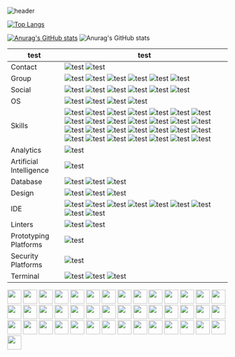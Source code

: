 




![header](https://capsule-render.vercel.app/api?type=waving&color=gradient&height=200&section=header&text=hello😀&fontSize=80&fontColor=ffffff)

[![Top Langs](https://github-readme-stats.vercel.app/api/top-langs/?username=sumintmin)](https://github.com/anuraghazra/github-readme-stats)

[![Anurag's GitHub stats](https://github-readme-stats.vercel.app/api?username=sumintmin)](https://github.com/anuraghazra/github-readme-stats)
![Anurag's GitHub stats](https://github-readme-stats.vercel.app/api?username=sumintmin&hide=contribs,prs&show_icons=true&theme=blue)



|test|test|
|--|---|
|Contact|<img src="https://img.shields.io/badge/Gmail-D14836?style=for-the-badge&logo=gmail&logoColor=white" alt="test"/> <img src="https://img.shields.io/badge/Line-00C300?style=for-the-badge&logo=line&logoColor=white" alt="test" />	|
|Group|<img src="https://img.shields.io/badge/Slack-4A154B?style=for-the-badge&logo=slack&logoColor=white" alt="test" /> <img src="https://img.shields.io/badge/Discord-7289DA?style=for-the-badge&logo=discord&logoColor=white" alt="test" /> <img src="https://img.shields.io/badge/Microsoft_Teams-6264A7?style=for-the-badge&logo=microsoft-teams&logoColor=white" alt="test" /> <img src="https://img.shields.io/badge/Zoom-2D8CFF?style=for-the-badge&logo=zoom&logoColor=white" alt="test" /> <img src="https://img.shields.io/badge/Stack%20Overflow-F58025?style=for-the-badge&logo=Stack%20Overflow&logoColor=white" alt="test" /> <img src="https://img.shields.io/badge/Google-4285F4?logo=google&logoColor=fff&style=for-the-badge" alt="test" /> |
|Social|<img src="https://img.shields.io/badge/GitHub-100000?style=for-the-badge&logo=github&logoColor=white" alt="test" /> <img src="	https://img.shields.io/badge/Instagram-E4405F?style=for-the-badge&logo=instagram&logoColor=white" alt="test" /> <img src="https://img.shields.io/badge/Kaggle-20BEFF?style=for-the-badge&logo=Kaggle&logoColor=white" alt="test" /> <img src="https://img.shields.io/badge/LinkedIn-0077B5?style=for-the-badge&logo=linkedin&logoColor=white" alt="test" /> <img src="https://img.shields.io/badge/Sourcetree-0052CC?style=for-the-badge&logo=Sourcetree&logoColor=white" alt="test" /> <img src="https://img.shields.io/badge/Stack_Overflow-FE7A16?style=for-the-badge&logo=stack-overflow&logoColor=white" alt="test" />|
|OS|<img src="https://img.shields.io/badge/Linux-FCC624?style=for-the-badge&logo=linux&logoColor=black" alt="test" /> <img src="	https://img.shields.io/badge/Linux_Mint-87CF3E?style=for-the-badge&logo=linux-mint&logoColor=white" alt="test" /> <img src="https://img.shields.io/badge/Windows-0078D6?style=for-the-badge&logo=windows&logoColor=white" alt="test" /> <img src="https://img.shields.io/badge/WSL-0a97f5?style=for-the-badge&logo=linux&logoColor=white" alt="test" />|
|Skills|<img src="	https://img.shields.io/badge/C%23-239120?style=for-the-badge&logo=c-sharp&logoColor=white" alt="test" /> <img src="	https://img.shields.io/badge/Python-3776AB?style=for-the-badge&logo=python&logoColor=white" alt="test" /> <img src="	https://img.shields.io/badge/HTML-239120?style=for-the-badge&logo=html5&logoColor=white" alt="test" /> <img src="https://img.shields.io/badge/CSS-239120?&style=for-the-badge&logo=css3&logoColor=white" alt="test" /> <img src="	https://img.shields.io/badge/JavaScript-F7DF1E?style=for-the-badge&logo=JavaScript&logoColor=white" alt="test" /> <img src="	https://img.shields.io/badge/Node.js-43853D?style=for-the-badge&logo=node.js&logoColor=white" alt="test" /> <img src="https://img.shields.io/badge/TypeScript-007ACC?style=for-the-badge&logo=typescript&logoColor=white" alt="test" /> <img src="https://img.shields.io/badge/HTML5-E34F26?style=for-the-badge&logo=html5&logoColor=white" alt="test" /> <img src="https://img.shields.io/badge/CSS3-1572B6?style=for-the-badge&logo=css3&logoColor=white" alt="test" /> <img src="https://img.shields.io/badge/Python-14354C?style=for-the-badge&logo=python&logoColor=white" alt="test" /> <img src="https://img.shields.io/badge/C%2B%2B-00599C?style=for-the-badge&logo=c%2B%2B&logoColor=white" alt="test" /> <img src="https://img.shields.io/badge/Java-ED8B00?style=for-the-badge&logo=openjdk&logoColor=white" alt="test" /> <img src="https://img.shields.io/badge/R-276DC3?style=for-the-badge&logo=r&logoColor=white" alt="test" /> <img src="https://img.shields.io/badge/Ruby-CC342D?style=for-the-badge&logo=ruby&logoColor=white" alt="test" /> <img src="https://img.shields.io/badge/Markdown-000000?style=for-the-badge&logo=markdown&logoColor=white" alt="test" /> <img src="https://img.shields.io/badge/React-20232A?style=for-the-badge&logo=react&logoColor=61DAFB" alt="test" /> <img src="https://img.shields.io/badge/Tailwind_CSS-38B2AC?style=for-the-badge&logo=tailwind-css&logoColor=white" alt="test" /> <img src="https://img.shields.io/badge/Bootstrap-563D7C?style=for-the-badge&logo=bootstrap&logoColor=white" alt="test" /> <img src="https://img.shields.io/badge/Redux-593D88?style=for-the-badge&logo=redux&logoColor=white" alt="test" /> <img src="https://img.shields.io/badge/React_Router-CA4245?style=for-the-badge&logo=react-router&logoColor=white" alt="test" /> <img src="https://img.shields.io/badge/jQuery-0769AD?style=for-the-badge&logo=jquery&logoColor=white" alt="test" /> <img src="https://img.shields.io/badge/Spring-6DB33F?style=for-the-badge&logo=spring&logoColor=white" alt="test" /> <img src="https://img.shields.io/badge/Flask-000000?style=for-the-badge&logo=flask&logoColor=white" alt="test" /> <img src="https://img.shields.io/badge/PostgreSQL-316192?style=for-the-badge&logo=postgresql&logoColor=white" alt="test" /> <img src="https://img.shields.io/badge/MySQL-00000F?style=for-the-badge&logo=mysql&logoColor=white" alt="test" /> <img src="https://img.shields.io/badge/Amazon_AWS-232F3E?style=for-the-badge&logo=amazon-aws&logoColor=white" alt="test" /> <img src="https://img.shields.io/badge/Microsoft_Excel-217346?style=for-the-badge&logo=microsoft-excel&logoColor=white" alt="test" /> <img src="https://img.shields.io/badge/Powershell-2CA5E0?style=for-the-badge&logo=powershell&logoColor=white" alt="test" /> |
|Analytics|<img src="https://img.shields.io/badge/Tableau-E97627?style=for-the-badge&logo=Tableau&logoColor=white" alt="test" />|
|Artificial Intelligence|<img src="https://img.shields.io/badge/TensorFlow-FF6F00?style=for-the-badge&logo=tensorflow&logoColor=white" alt="test" />|
|Database|<img src="https://img.shields.io/badge/MariaDB-003545?style=for-the-badge&logo=mariadb&logoColor=white" alt="test" /> <img src="https://img.shields.io/badge/Oracle-F80000?style=for-the-badge&logo=Oracle&logoColor=white" alt="test" /> <img src="https://img.shields.io/badge/PostgreSQL-316192?style=for-the-badge&logo=postgresql&logoColor=white" alt="test" /> |
|Design|<img src="https://img.shields.io/badge/Krita-203759?style=for-the-badge&logo=krita&logoColor=EEF37B" alt="test" /> <img src="https://img.shields.io/badge/Canva-%2300C4CC.svg?&style=for-the-badge&logo=Canva&logoColor=white" alt="test" /> <img src="https://img.shields.io/badge/Figma-F24E1E?style=for-the-badge&logo=figma&logoColor=white" alt="test" />|
|IDE|<img src="https://img.shields.io/badge/Colab-F9AB00?style=for-the-badge&logo=googlecolab&color=525252" alt="test" /> <img src="https://img.shields.io/badge/Eclipse-2C2255?style=for-the-badge&logo=eclipse&logoColor=white" alt="test" /> <img src="https://img.shields.io/badge/IntelliJ_IDEA-000000.svg?style=for-the-badge&logo=intellij-idea&logoColor=white" alt="test" /> <img src="https://img.shields.io/badge/Notepad++-90E59A.svg?style=for-the-badge&logo=notepad%2B%2B&logoColor=black" alt="test" /> <img src="https://img.shields.io/badge/PyCharm-000000.svg?&style=for-the-badge&logo=PyCharm&logoColor=white" alt="test" /> <img src="https://img.shields.io/badge/RStudio-75AADB?style=for-the-badge&logo=RStudio&logoColor=white" alt="test" /> <img src="https://img.shields.io/badge/sublime_text-%23575757.svg?&style=for-the-badge&logo=sublime-text&logoColor=important" alt="test" /> <img src="https://img.shields.io/badge/Visual_Studio-5C2D91?style=for-the-badge&logo=visual%20studio&logoColor=white" alt="test" /> <img src="https://img.shields.io/badge/Visual_Studio_Code-0078D4?style=for-the-badge&logo=visual%20studio%20code&logoColor=white" alt="test" />|
|Linters|<img src="https://img.shields.io/badge/prettier-1A2C34?style=for-the-badge&logo=prettier&logoColor=F7BA3E" alt="test" /> <img src="https://img.shields.io/badge/SonarLint-CB2029?style=for-the-badge&logo=sonarlint&logoColor=white" alt="test" />|
|Prototyping Platforms|<img src="https://img.shields.io/badge/Arduino-00979D?style=for-the-badge&logo=Arduino&logoColor=white" alt="test" />|
|Security Platforms|<img src="https://img.shields.io/badge/Spring_Security-6DB33F?style=for-the-badge&logo=Spring-Security&logoColor=white" alt="test" />|
|Terminal|<img src="https://img.shields.io/badge/windows%20terminal-4D4D4D?style=for-the-badge&logo=windows%20terminal&logoColor=white" alt="test" /> <img src="https://img.shields.io/badge/powershell-5391FE?style=for-the-badge&logo=powershell&logoColor=white" alt="test" /> <img src="https://img.shields.io/badge/GIT-E44C30?style=for-the-badge&logo=git&logoColor=white" alt="test" />|















<!--
**sumintmin/sumintmin** is a ✨ _special_ ✨ repository because its `README.md` (this file) appears on your GitHub profile.

Here are some ideas to get you started:

- 🔭 I’m currently working on ...
- 🌱 I’m currently learning ...
- 👯 I’m looking to collaborate on ...
- 🤔 I’m looking for help with ...
- 💬 Ask me about ...
- 📫 How to reach me: ...
- 😄 Pronouns: ...
- ⚡ Fun fact: ...
-->

<img height="32" width="32" src="https://cdn.simpleicons.org/github" /> <img height="32" width="32" src="https://cdn.simpleicons.org/react/61DAFB" /> <img height="32" width="32" src="https://cdn.simpleicons.org/nodedotjs/5FA04E" /> <img height="32" width="32" src="https://cdn.simpleicons.org/intellijidea/000000" /> <img height="32" width="32" src="https://cdn.simpleicons.org/javascript/F7DF1E" /> <img height="32" width="32" src="https://cdn.simpleicons.org/spring/6DB33F" /> <img height="32" width="32" src="https://cdn.simpleicons.org/jupyter/F37626" /> <img height="32" width="32" src="https://cdn.simpleicons.org/typescript/3178C6" /> <img height="32" width="32" src="https://cdn.simpleicons.org/html5/E34F26/eee" /> <img height="32" width="32" src="https://cdn.simpleicons.org/css3/1572B6/_" /> <img height="32" width="32" src="https://cdn.simpleicons.org/springboot/6DB33F/_" /> <img height="32" width="32" src="https://cdn.simpleicons.org/springsecurity/6DB33F/_" /> <img height="32" width="32" src="https://cdn.simpleicons.org/python/3776AB" /> <img height="32" width="32" src="https://cdn.simpleicons.org/cplusplus/00599C" /> <img height="32" width="32" src="https://cdn.simpleicons.org/xml/005FAD" /> <img height="32" width="32" src="https://cdn.simpleicons.org/r/276DC3" /> <img height="32" width="32" src="https://cdn.simpleicons.org/tistory/000000" /> <img height="32" width="32" src="https://cdn.simpleicons.org/bootstrap/7952B3" /> <img height="32" width="32" src="https://cdn.simpleicons.org/jquery/0769AD" /> <img height="32" width="32" src="https://cdn.simpleicons.org/ngrok/1F1E37" /> <img height="32" width="32" src="https://cdn.simpleicons.org/redmine/B32024" /> <img height="32" width="32" src="https://cdn.simpleicons.org/redux/764ABC" /> <img height="32" width="32" src="https://cdn.simpleicons.org/eclipseide/2C2255" /> <img height="32" width="32" src="https://cdn.simpleicons.org/amazonwebservices/232F3E" /> <img height="32" width="32" src="https://cdn.simpleicons.org/mysql/4479A1" /> <img height="32" width="32" src="https://cdn.simpleicons.org/postgresql/4169E1" /> <img height="32" width="32" src="https://cdn.simpleicons.org/slack/4A154B" /> <img height="32" width="32" src="https://cdn.simpleicons.org/linux/FCC624" /> <img height="32" width="32" src="https://cdn.simpleicons.org/linuxmint/86BE43" /> <img height="32" width="32" src="https://cdn.simpleicons.org/virtualbox/2F61B4" /> <img height="32" width="32" src="https://cdn.simpleicons.org/gradle/2F61B4" /> <img height="32" width="32" src="https://cdn.simpleicons.org/sublimetext/FF9800" /> <img height="32" width="32" src="https://cdn.simpleicons.org/googlecolab/F9AB00" /> <img height="32" width="32" src="https://cdn.simpleicons.org/pycharm/000000" /> <img height="32" width="32" src="https://cdn.simpleicons.org/apachetomcat/F8DC75" /> <img height="32" width="32" src="https://cdn.simpleicons.org/docker/2496ED" /> <img height="32" width="32" src="https://cdn.simpleicons.org/tailwindcss/06B6D4" /> <img height="32" width="32" src="https://cdn.simpleicons.org/gitforwindows/80B3FF" /> <img height="32" width="32" src="https://cdn.simpleicons.org/googlecolab/F9AB00" /> <img height="32" width="32" src="https://cdn.simpleicons.org/slack/4A154B" /> <img height="32" width="32" src="https://cdn.simpleicons.org/slack/4A154B" /> <img height="32" width="32" src="https://cdn.simpleicons.org/slack/4A154B" /> <img height="32" width="32" src="https://cdn.simpleicons.org/slack/4A154B" />
